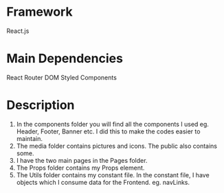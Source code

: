 # Framework
React.js

# Main Dependencies
React Router DOM
Styled Components

# Description
1. In the components folder you will find all the components I used eg. Header, Footer, Banner etc. I did this to make the codes easier to maintain.
2. The media folder contains pictures and icons. The public also contains some.
3. I have the two main pages in the Pages folder.
4. The Props folder contains my Props element.
5. The Utils folder contains my constant file. In the constant file, I have objects which I consume data for the Frontend. eg. navLinks.
